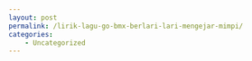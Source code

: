 ```yaml
---
layout: post
permalink: /lirik-lagu-go-bmx-berlari-lari-mengejar-mimpi/
categories:
    - Uncategorized
---
```



